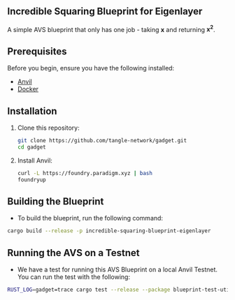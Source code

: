 ## Incredible Squaring Blueprint for Eigenlayer

A simple AVS blueprint that only has one job - taking **x** and returning **x<sup>2</sup>**.

## Prerequisites

Before you begin, ensure you have the following installed:

- [Anvil](https://book.getfoundry.sh/anvil/)
- [Docker](https://www.docker.com/get-started)

## Installation

1. Clone this repository:
   ```bash
   git clone https://github.com/tangle-network/gadget.git
   cd gadget
   ```
   
2. Install Anvil:
   ```bash
   curl -L https://foundry.paradigm.xyz | bash
   foundryup
   ```

## Building the Blueprint

- To build the blueprint, run the following command:

```bash
cargo build --release -p incredible-squaring-blueprint-eigenlayer
```

## Running the AVS on a Testnet

- We have a test for running this AVS Blueprint on a local Anvil Testnet. You can run the test with the following:

```bash
RUST_LOG=gadget=trace cargo test --release --package blueprint-test-utils tests_standard::test_eigenlayer_incredible_squaring_blueprint -- --nocapture
```